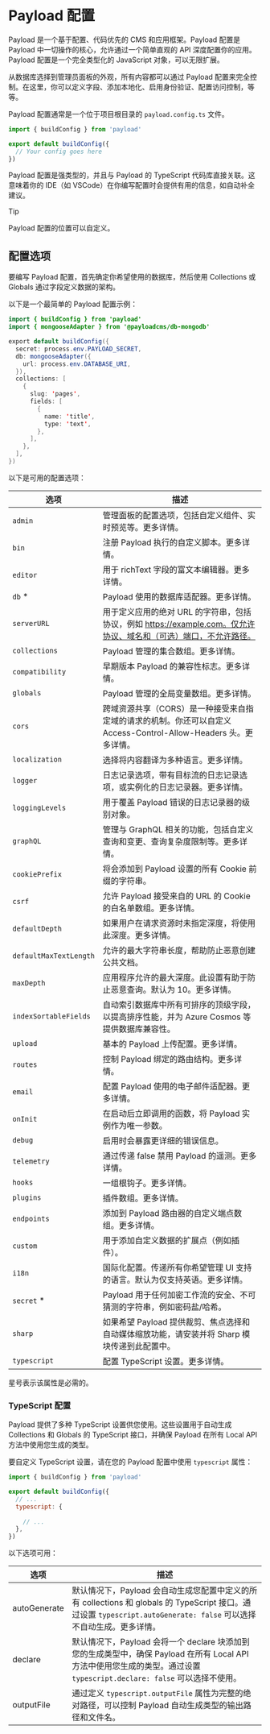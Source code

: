 # Payload 配置

Payload 是一个基于配置、代码优先的 CMS 和应用框架。Payload 配置是 Payload 中一切操作的核心，允许通过一个简单直观的 API 深度配置你的应用。Payload 配置是一个完全类型化的 JavaScript 对象，可以无限扩展。

从数据库选择到管理员面板的外观，所有内容都可以通过 Payload 配置来完全控制。在这里，你可以定义字段、添加本地化、启用身份验证、配置访问控制，等等。

Payload 配置通常是一个位于项目根目录的 `payload.config.ts` 文件。

```javascript
import { buildConfig } from 'payload'

export default buildConfig({
  // Your config goes here
})
```

Payload 配置是强类型的，并且与 Payload 的 TypeScript 代码库直接关联。这意味着你的 IDE（如 VSCode）在你编写配置时会提供有用的信息，如自动补全建议。

> [!TIP]
>
> Payload 配置的位置可以自定义。

## 配置选项

要编写 Payload 配置，首先确定你希望使用的数据库，然后使用 Collections 或 Globals 通过字段定义数据的架构。

以下是一个最简单的 Payload 配置示例：

```java
import { buildConfig } from 'payload'
import { mongooseAdapter } from '@payloadcms/db-mongodb'

export default buildConfig({
  secret: process.env.PAYLOAD_SECRET,
  db: mongooseAdapter({
    url: process.env.DATABASE_URI,
  }),
  collections: [
    {
      slug: 'pages',
      fields: [
        {
          name: 'title',
          type: 'text',
        },
      ],
    },
  ],
})
```

以下是可用的配置选项：

| 选项                   | 描述                                                         |
| ---------------------- | ------------------------------------------------------------ |
| `admin`                | 管理面板的配置选项，包括自定义组件、实时预览等。更多详情。   |
| `bin`                  | 注册 Payload 执行的自定义脚本。更多详情。                    |
| `editor`               | 用于 richText 字段的富文本编辑器。更多详情。                 |
| `db` *                 | Payload 使用的数据库适配器。更多详情。                       |
| `serverURL`            | 用于定义应用的绝对 URL 的字符串，包括协议，例如 https://example.com。仅允许协议、域名和（可选）端口，不允许路径。 |
| `collections`          | Payload 管理的集合数组。更多详情。                           |
| `compatibility`        | 早期版本 Payload 的兼容性标志。更多详情。                    |
| `globals`              | Payload 管理的全局变量数组。更多详情。                       |
| `cors`                 | 跨域资源共享（CORS）是一种接受来自指定域的请求的机制。你还可以自定义 Access-Control-Allow-Headers 头。更多详情。 |
| `localization`         | 选择将内容翻译为多种语言。更多详情。                         |
| `logger`               | 日志记录选项，带有目标流的日志记录选项，或实例化的日志记录器。更多详情。 |
| `loggingLevels`        | 用于覆盖 Payload 错误的日志记录器的级别对象。                |
| `graphQL`              | 管理与 GraphQL 相关的功能，包括自定义查询和变更、查询复杂度限制等。更多详情。 |
| `cookiePrefix`         | 将会添加到 Payload 设置的所有 Cookie 前缀的字符串。          |
| `csrf`                 | 允许 Payload 接受来自的 URL 的 Cookie 的白名单数组。更多详情。 |
| `defaultDepth`         | 如果用户在请求资源时未指定深度，将使用此深度。更多详情。     |
| `defaultMaxTextLength` | 允许的最大字符串长度，帮助防止恶意创建公共文档。             |
| `maxDepth`             | 应用程序允许的最大深度。此设置有助于防止恶意查询。默认为 10。更多详情。 |
| `indexSortableFields`  | 自动索引数据库中所有可排序的顶级字段，以提高排序性能，并为 Azure Cosmos 等提供数据库兼容性。 |
| `upload`               | 基本的 Payload 上传配置。更多详情。                          |
| `routes`               | 控制 Payload 绑定的路由结构。更多详情。                      |
| `email`                | 配置 Payload 使用的电子邮件适配器。更多详情。                |
| `onInit`               | 在启动后立即调用的函数，将 Payload 实例作为唯一参数。        |
| `debug`                | 启用时会暴露更详细的错误信息。                               |
| `telemetry`            | 通过传递 false 禁用 Payload 的遥测。更多详情。               |
| `hooks`                | 一组根钩子。更多详情。                                       |
| `plugins`              | 插件数组。更多详情。                                         |
| `endpoints`            | 添加到 Payload 路由器的自定义端点数组。更多详情。            |
| `custom`               | 用于添加自定义数据的扩展点（例如插件）。                     |
| `i18n`                 | 国际化配置。传递所有你希望管理 UI 支持的语言。默认为仅支持英语。更多详情。 |
| `secret` *             | Payload 用于任何加密工作流的安全、不可猜测的字符串，例如密码盐/哈希。 |
| `sharp`                | 如果希望 Payload 提供裁剪、焦点选择和自动媒体缩放功能，请安装并将 Sharp 模块传递到此配置中。 |
| `typescript`           | 配置 TypeScript 设置。更多详情。                             |

星号表示该属性是必需的。

### TypeScript 配置

Payload 提供了多种 TypeScript 设置供您使用。这些设置用于自动生成 Collections 和 Globals 的 TypeScript 接口，并确保 Payload 在所有 Local API 方法中使用您生成的类型。

要自定义 TypeScript 设置，请在您的 Payload 配置中使用 `typescript` 属性：

```javascript
import { buildConfig } from 'payload'

export default buildConfig({
  // ...
  typescript: {
    
    // ...
  },
})
```

以下选项可用：

| 选项         | 描述                                                         |
| ------------ | ------------------------------------------------------------ |
| autoGenerate | 默认情况下，Payload 会自动生成您配置中定义的所有 collections 和 globals 的 TypeScript 接口。通过设置 `typescript.autoGenerate: false` 可以选择不自动生成。更多详情。 |
| declare      | 默认情况下，Payload 会将一个 declare 块添加到您的生成类型中，确保 Payload 在所有 Local API 方法中使用您生成的类型。通过设置 `typescript.declare: false` 可以选择不使用。 |
| outputFile   | 通过定义 `typescript.outputFile` 属性为完整的绝对路径，可以控制 Payload 自动生成类型的输出路径和文件名。 |